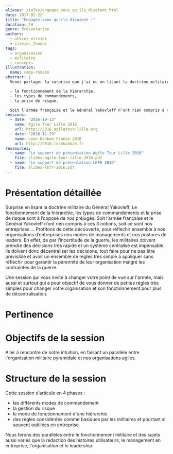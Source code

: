 ```yaml
---
aliases: /talks/engagez_vous_qu_ils_disaient.html
date: 2017-02-22
title: "Engagez-vous qu'ils disaient !"
duration: 2H
genre: Présentation
authors:
  - albiez_olivier
  - clavier_thomas
tags:
  - organisation
  - militaire
  - concepts
illustration:
  name: camp-romain
abstract: |
  Venez partager la surprise que j'ai eu en lisant la doctrine militaire du Général Yakovleff qui a bouleversé mes préjugés sur :

  - le fonctionnement de la hiérarchie,
  - les types de commandements,
  - la prise de risque.

  Soit l’armée française et le Général Yakovleff n’ont rien compris à ces 3 notions, soit ce sont nos entreprises ... Profitons de cette découverte, pour réfléchir ensemble à nos organisations d’entreprises, nos modes de managements et nos postures de leaders.
sessions:
  - date: "2016-10-13"
    name: Agile Tour Lille 2016
    url: http://2016.agiletour-lille.org
  - date: "2016-11-29"
    name: Lean Kanban France 2016
    url: http://2016.leankanban.fr
ressources:
  - name: "Le support de présentation Agile Tour Lille 2016"
    file: slides-agile-tour-lille-2016.pdf
  - name: "Le support de présentation LKFR 2016"
    file: slides-lkfr-2016.pdf
---
```


# Présentation détaillée

Surprise en lisant la doctrine militaire du Général Yakovleff. Le fonctionnement de la hiérarchie, les types de commandements et la prise de risque sont à l’opposé de nos préjugés. Soit l’armée française et le Général Yakovleff n’ont rien compris à ces 3 notions, soit ce sont nos entreprises ... Profitons de cette découverte, pour réfléchir ensemble à nos organisations d’entreprises nos modes de managements et nos postures de leaders.
En effet, de par l’incertitude de la guerre, les militaires doivent prendre des décisions très rapide et un système centralisé est impensable. Ils doivent donc décentraliser les décisions, tout faire pour ne pas être prévisible et avoir un ensemble de règles très simple à appliquer sans réfléchir pour garantir la pérennité de leur organisation malgré les contraintes de la guerre.

Une session qui vous invite à changer votre point de vue sur l'armée, mais aussi et surtout qui a pour objectif de vous donner de petites règles très simples pour changer votre organisation et son fonctionnement pour plus de décentralisation.


# Pertinence


# Objectifs de la session

Aller à rencontre de notre intuition, en faisant un parallèle entre l'organisation militaire pyramidale et nos organisations agiles.


# Structure de la session

Cette session s'articule en 4 phases :

- les différents modes de commandement
- la gestion du risque
- le mode de fonctionnement d'une hiérarchie
- des règles considérées comme basiques par les militaires et pourtant si souvent oubliées en entreprise.

Nous ferons des parallèles entre le fonctionnement militaire et des sujets aussi variés que la rédaction des histoires utilisateurs, le management en entreprise, l'organisation et le leadership.
